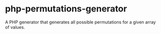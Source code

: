 # php-permutations-generator
A PHP generator that generates all possible permutations for a given array of values.
